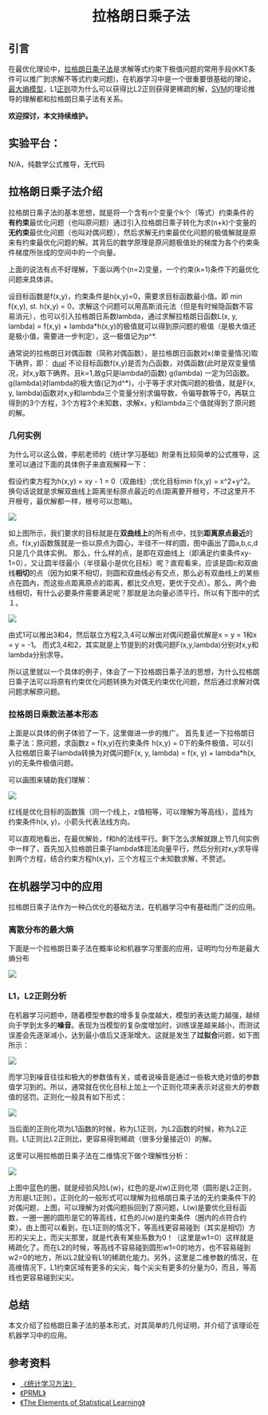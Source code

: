 # 　　　　　　拉格朗日乘子法
## 引言
在最优化理论中，[拉格朗日乘子法](https://en.wikipedia.org/wiki/Lagrange_multiplier)是求解等式约束下极值问题的常用手段(KKT条件可以推广到求解不等式约束问题)，在机器学习中是一个很重要很基础的理论，[最大熵模型](https://en.wikipedia.org/wiki/Maximum-entropy_Markov_model)，L1[正则](https://en.wikipedia.org/wiki/Regularization_%28mathematics%29)项为什么可以获得比L2正则获得更稀疏的解，[SVM](https://en.wikipedia.org/wiki/Support-vector_machine)的理论推导的理解都和拉格朗日乘子法有关系。

**欢迎探讨，本文持续维护。**

## 实验平台：

N/A，纯数学公式推导，无代码

## 拉格朗日乘子法介绍

拉格朗日乘子法的基本思想，就是将一个含有n个变量个k个（等式）约束条件的**有约束**最优化问题（也叫原问题）通过引入拉格朗日乘子转化为求(n+k)个变量的**无约束**最优化问题（也叫对偶问题），然后求解无约束最优化问题的极值解就是原来有约束最优化问题的解。其背后的数学原理是原问题极值处的梯度为各个约束条件梯度所张成的空间中的一个向量。

上面的说法有点不好理解，下面以两个(n=2)变量，一个约束(k=1)条件下的最优化问题来具体讲。

设目标函数是f(x,y)，约束条件是h(x,y)=0，需要求目标函数最小值。即
min f(x,y), st. h(x,y) = 0，求解这个问题可以用高斯消元法（但是有时候隐函数不容易消元），也可以引入拉格朗日系数lambda，通过求解拉格朗日函数L(x, y, lambda) = f(x,y) + lambda\*h(x,y)的极值就可以得到原问题的极值（是极大值还是极小值，需要进一步判定）。这一极值记为p^*.

通常说的拉格朗日对偶函数（简称对偶函数），是拉格朗日函数对x(单变量情况)取下确界，即：
[dual](https://raw.githubusercontent.com/Pengchengzhi/CaptainBlackboard/patch-1/D%230008-%E6%8B%89%E6%A0%BC%E6%9C%97%E6%97%A5%E4%B9%98%E5%AD%90%E6%B3%95/images/dualfunc.png)
不论目标函数f(x,y)是否为凸函数，对偶函数(此时是双变量情况，对x,y取下确界。且k=1,故g只是lambda的函数) g(lambda) 一定为凹函数。g(lambda)对lambda的极大值(记为d^\*)，小于等于求对偶问题的极值，就是F(x, y, lambda)函数对x,y和lambda三个变量分别求偏导数，令偏导数等于0，再联立得到的3个方程，3个方程3个未知数，求解x，y和lambda三个值就得到了原问题的解。


### 几何实例

为什么可以这么做，李航老师的《统计学习基础》附录有比较简单的公式推导，这里可以通过下面的具体例子来直观解释一下：

假设约束方程为h(x,y) = xy - 1 = 0（双曲线）;优化目标min f(x,y) = x^2+y^2。换句话说就是求解双曲线上距离坐标原点最近的点(距离要开根号，不过这里开不开根号，最优解都一样，根号可以忽略)。

![](images/144724.png)

如上图所示，我们要求的目标就是在**双曲线上**的所有点中，找到**距离原点最近**的点。f(x,y)函数簇就是一些以原点为圆心，半径不一样的圆，图中画出了圆a,b,c,d只是几个具体实例。
那么，什么样的点，是即在双曲线上（即满足约束条件xy-1=0），又让圆半径最小（半径最小是优化目标）呢？直观看来，应该是圆c和双曲线**相切**的点（因为如果不相切，则圆和双曲线必有交点，那么必有双曲线上的某些点在圆內，而这些点距离原点的距离，都比交点短，更优于交点）。那么，两个曲线相切，有什么必要条件需要满足呢？那就是法向量必须平行。所以有下图中的式１。

![](images/151353.png)

由式1可以推出3和4，然后联立方程2,3,4可以解出对偶问题最优解是x = y = 1和x = y = -1。
而式3,4和2，其实就是上节提到的对偶问题F(x,y,lambda)分别对x,y和lambda分别求导。

所以这里就以一个具体的例子，体会了一下拉格朗日乘子法的思想，为什么拉格朗日乘子法可以将原有约束优化问题转换为对偶无约束优化问题，然后通过求解对偶问题求解原问题。

### 拉格朗日乘数法基本形态

上面是以具体的例子体验了一下，这里做进一步的推广。
首先复述一下拉格朗日乘子法：原问题，求函数z = f(x,y)在约束条件 h(x,y) = 0下的条件极值，可以引入拉格朗日乘子lambda转换为对偶问题F(x, y, lambda) = f(x, y) + lambda\*h(x, y)的无条件极值问题。

可以画图来辅助我们理解：

![](images/154641.png)

红线是优化目标的函数簇（同一个线上，z值相等，可以理解为等高线），蓝线为约束条件h(x, y)，小箭头代表法线方向。

可以直观地看出，在最优解处，f和h的法线平行。剩下怎么求解就跟上节几何实例中一样了，首先加入拉格朗日乘子lambda体现法向量平行，然后分别对x,y求导得到两个方程，结合约束方程h(x,y)，三个方程三个未知数求解，不赘述。

## 在机器学习中的应用

拉格朗日乘子法作为一种凸优化的基础方法，在机器学习中有基础而广泛的应用。

### 离散分布的最大熵

下面是一个拉格朗日乘子法在概率论和机器学习里面的应用，证明均匀分布是最大熵分布

![](images/162338.jpg)


### L1，L2正则分析

在机器学习问题中，随着模型参数的增多复杂度越大，模型的表达能力越强，越倾向于学到太多的**噪音**。表现为当模型的复杂度增加时，训练误差越来越小，而测试误差会先逐渐减小，达到最小值后又逐渐增大。这就是发生了**过拟合**问题，如下图所示：

![](images/113536.jpg)

而学习到噪音往往和极大的参数值有关，或者说噪音是通过一些极大绝对值的参数值学习到的。所以，通常就在优化目标上加上一个正则化项来表示对这些大的参数值的惩罚。正则化一般具有如下形式：

![](images/114729.png)

当后面的正则化项为L1函数的时候，称为L1正则，为L2函数的时候，称为L2正则。L1正则比L2正则比，更容易得到稀疏（很多分量接近0）的解。

这里可以用拉格朗日乘子法在二维情况下做个理解性分析：

![](images/131203.png)

上图中蓝色的圈，就是经验风险L(w)，红色的是J(w)正则化项（圆形是L2正则，方形是L1正则）。正则化的一般形式可以理解为拉格朗日乘子法的无约束条件下的对偶问题，上图，可以理解为对偶问题拆回到了原问题，L(w)是要优化目标函数，一圈一圈的圆形是它的等高线，红色的J(w)是约束条件（圈内的点符合约束）。由上图可以看到，在L1正则的情况下，等高线更容易碰到（其实是相切）方形的尖尖上，而尖尖那里，就是代表有某些系数为0！（这里是w1=0）这样就是稀疏化了。而在L2的时候，等高线不容易碰到圆形w1=0的地方，也不容易碰到w2=0的地方，所以L2就没有L1的稀疏化能力。另外，这里是二维参数的情况，在高维情况下，L1约束区域有更多的尖尖，每个尖尖有更多的分量为0，而且，等高线也更容易碰到尖尖。

## 总结

本文介绍了拉格朗日乘子法的基本形式，对其简单的几何证明，并介绍了该理论在机器学习中的应用。

## 参考资料
+ [《统计学习方法》](https://book.douban.com/subject/10590856/)
+ [《PRML》](https://www.douban.com/group/471521/)
+ [《The Elements of Statistical Learning》](https://book.douban.com/subject/3294335/)
